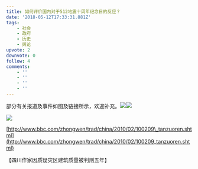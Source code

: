 ```yaml
---
title: 如何评价国内对于512地震十周年纪念日的反应？
date: '2018-05-12T17:33:31.881Z'
tags:
    - 社会
    - 政府
    - 历史
    - 舆论
upvote: 2
downvote: 0
follow: 4
comments:
    - ''
    - ''
    - ''
    - ''
---
```


部分有关报道及事件如图及链接所示，欢迎补充。![](https://pincimg.com/posts/80921/e4756b0a759e10ea5590c6723473c595.jpg)![](https://pincimg.com/posts/80921/9a7ad2854a0335beb36f7e47f14fa404.jpg)

![](https://pincimg.com/posts/80921/dd491b2a65378184bc887dee7531a8b4.jpg)  

[http://www.bbc.com/zhongwen/trad/china/2010/02/100209\_tanzuoren.shtml](http://www.bbc.com/zhongwen/trad/china/2010/02/100209_tanzuoren.shtml)

【四川作家因质疑灾区建筑质量被判刑五年】
